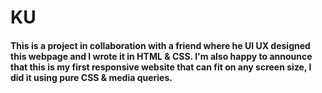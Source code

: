 # KU
#### This is a project in collaboration with a friend where he UI UX designed this webpage and I wrote it in HTML & CSS. I'm also happy to announce that this is my first responsive website that can fit on any screen size, I did it using pure CSS & media queries.
